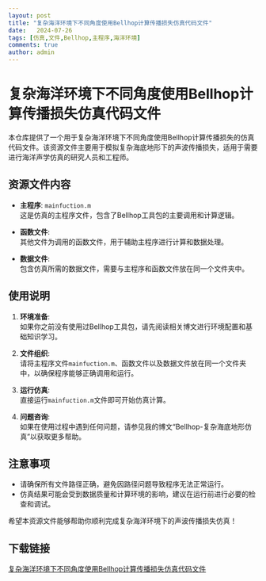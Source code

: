 ```yaml
---
layout: post
title: "复杂海洋环境下不同角度使用Bellhop计算传播损失仿真代码文件"
date:   2024-07-26
tags: [仿真,文件,Bellhop,主程序,海洋环境]
comments: true
author: admin
---
```

# 复杂海洋环境下不同角度使用Bellhop计算传播损失仿真代码文件

本仓库提供了一个用于复杂海洋环境下不同角度使用Bellhop计算传播损失的仿真代码文件。该资源文件主要用于模拟复杂海底地形下的声波传播损失，适用于需要进行海洋声学仿真的研究人员和工程师。

## 资源文件内容

- **主程序**: `mainfuction.m`  
  这是仿真的主程序文件，包含了Bellhop工具包的主要调用和计算逻辑。

- **函数文件**:  
  其他文件为调用的函数文件，用于辅助主程序进行计算和数据处理。

- **数据文件**:  
  包含仿真所需的数据文件，需要与主程序和函数文件放在同一个文件夹中。

## 使用说明

1. **环境准备**:  
   如果你之前没有使用过Bellhop工具包，请先阅读相关博文进行环境配置和基础知识学习。

2. **文件组织**:  
   请将主程序文件`mainfuction.m`、函数文件以及数据文件放在同一个文件夹中，以确保程序能够正确调用和运行。

3. **运行仿真**:  
   直接运行`mainfuction.m`文件即可开始仿真计算。

4. **问题咨询**:  
   如果在使用过程中遇到任何问题，请参见我的博文“Bellhop-复杂海底地形仿真”以获取更多帮助。

## 注意事项

- 请确保所有文件路径正确，避免因路径问题导致程序无法正常运行。
- 仿真结果可能会受到数据质量和计算环境的影响，建议在运行前进行必要的检查和调试。

希望本资源文件能够帮助你顺利完成复杂海洋环境下的声波传播损失仿真！

## 下载链接

[复杂海洋环境下不同角度使用Bellhop计算传播损失仿真代码文件](https://pan.quark.cn/s/31ac363a18c8)